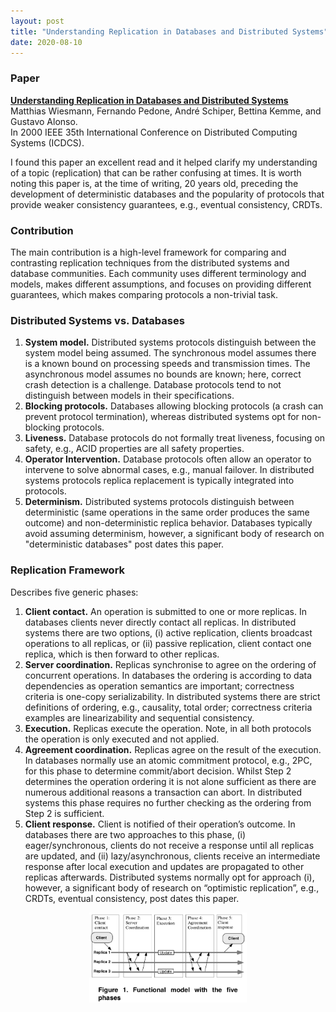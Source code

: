 ```yaml
---
layout: post
title: "Understanding Replication in Databases and Distributed Systems"
date: 2020-08-10
---
```


### Paper ###

**[Understanding Replication in Databases and Distributed Systems](https://ieeexplore.ieee.org/stamp/stamp.jsp?tp=&arnumber=840959)**
<br />
   Matthias  Wiesmann, Fernando Pedone, André Schiper, Bettina Kemme, and Gustavo Alonso.
<br />
   In 2000 IEEE 35th International Conference on Distributed Computing Systems (ICDCS).

I found this paper an excellent read and it helped clarify my understanding of a topic (replication) that can be rather confusing at times.
It is worth noting this paper is, at the time of writing, 20 years old, preceding the development of deterministic databases and the popularity of protocols that provide weaker consistency guarantees, e.g., eventual consistency, CRDTs.

### Contribution ###
The main contribution is a high-level framework for comparing and contrasting replication techniques from the distributed systems and database communities.
Each community uses different terminology and models, makes different assumptions, and focuses on providing different guarantees, which makes comparing protocols a non-trivial task.

### Distributed Systems vs. Databases ###
1. **System model.**
Distributed systems protocols distinguish between the system model being assumed.
The synchronous model assumes there is a known bound on processing speeds and transmission times.
The asynchronous model assumes no bounds are known; here, correct crash detection is a challenge.
Database protocols tend to not distinguish between models in their specifications.
2. **Blocking protocols.**
Databases allowing blocking protocols (a crash can prevent protocol termination), whereas distributed systems opt for non-blocking protocols.
3. **Liveness.**
Database protocols do not formally treat liveness, focusing on safety, e.g., ACID properties are all safety properties.
4. **Operator Intervention.**
Database protocols often allow an operator to intervene to solve abnormal cases, e.g., manual failover.
In distributed systems protocols replica replacement is typically integrated into protocols.
5. **Determinism.**
Distributed systems protocols distinguish between deterministic (same operations in the same order produces the same outcome) and non-deterministic replica behavior.
Databases typically avoid assuming determinism, however, a significant body of research on "deterministic databases" post dates this paper.

### Replication Framework ###
Describes five generic phases:
1. **Client contact.**
An operation is submitted to one or more replicas.
In databases clients never directly contact all replicas.
In distributed systems there are two options, (i) active replication, clients broadcast operations to all replicas, or (ii) passive replication, client contact one replica, which is then forward to other replicas.
2. **Server coordination.**
Replicas synchronise to agree on the ordering of concurrent operations.
In databases the ordering is according to data dependencies as operation semantics are important; correctness criteria is one-copy serializability.
In distributed systems there are strict definitions of ordering, e.g., causality, total order; correctness criteria examples are linearizability and sequential consistency.
3. **Execution.**
Replicas execute the operation.
Note, in all both protocols the operation is only executed and not applied.
4. **Agreement coordination.**
Replicas agree on the result of the execution.
In databases normally use an atomic commitment protocol, e.g., 2PC, for this phase to determine commit/abort decision.
Whilst Step 2 determines the operation ordering it is not alone sufficient as there are numerous additional reasons a transaction can abort.
In distributed systems this phase requires no further checking as the ordering from Step 2 is sufficient.
5. **Client response.**
Client is notified of their operation’s outcome.
In databases there are two approaches to this phase, (i) eager/synchronous, clients do not receive a response until all replicas are updated, and (ii) lazy/asynchronous, clients receive an intermediate response after local execution and updates are propagated to other replicas afterwards.
Distributed systems normally opt for approach (i), however, a significant body of research on “optimistic replication”, e.g., CRDTs, eventual consistency, post dates this paper.

<center>
<img src="/assets/replication_model.png" alt="Functional Replication Model" width="50%">
</center>
